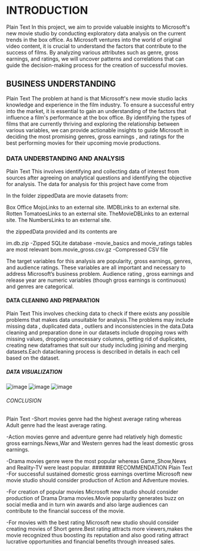 # INTRODUCTION
Plain Text
In this project, we aim to provide valuable insights to Microsoft's new movie studio by conducting exploratory data analysis on the current trends in the box office. As Microsoft ventures into the world of original video content, it is crucial to understand the factors that contribute to the success of films. By analyzing various attributes such as genre, gross earnings, and ratings, we will uncover patterns and correlations that can guide the decision-making process for the creation of successful movies.
## BUSINESS UNDERSTANDING
Plain Text
The problem at hand is that Microsoft's new movie studio lacks knowledge and experience in the film industry. To ensure a successful entry into the market, it is essential to gain an understanding of the factors that influence a film's performance at the box office. By identifying the types of films that are currently thriving and exploring the relationship between various variables, we can provide actionable insights to guide Microsoft in deciding the most promising genres, gross earnings , and ratings for the best performing movies for their upcoming movie productions.
### DATA UNDERSTANDING AND ANALYSIS
Plain Text
This involves identifying and collecting data of interest from sources after agreeing on analytical questions and identifying the objective for analysis. 
The data for analysis for this project have come from 

In the folder zippedData are movie datasets from:

Box Office MojoLinks to an external site.
IMDBLinks to an external site.
Rotten TomatoesLinks to an external site.
TheMovieDBLinks to an external site.
The NumbersLinks to an external site.




the zippedData provided and its contents are

im.db.zip
-Zipped SQLite database
-movie_basics and movie_ratings tables are most relevant
bom.movie_gross.csv.gz
-Compressed CSV file

The target variables for this analysis are popularity, gross earnings, genres, and audience ratings. These variables are all important and necessary to address Microsoft’s business problem. Audience rating , gross earnings and release year are numeric variables (though gross earnings is continuous) and genres are categorical.
#### DATA CLEANING AND PREPARATION
Plain Text
This involves checking data to check if there exists any possible problems that makes data unsuitable for analysis.The problems may include missing data , duplicated data , outliers and inconsistencies in the data.Data cleaning and preparation done in our datasets include dropping rows with missing values, dropping unnecessary columns, getting rid of duplicates, creating new dataframes that suit our study including joining and merging datasets.Each datacleaning process is described in details in each cell based on the dataset.
##### DATA VISUALIZATION
![image](https://github.com/stanoff/PROJECT1/assets/133090277/8538598c-0637-4426-9246-9129272f21f3)
![image](https://github.com/stanoff/PROJECT1/assets/133090277/e22bc4e1-3fe4-47ac-b287-f8208716f127)
![image](https://github.com/stanoff/PROJECT1/assets/133090277/2dfef1e3-83e6-4aeb-9cb2-970400b6b17b)

###### CONCLUSION
Plain Text
-Short movies genre had the highest average rating whereas Adult genre had the least average rating.

-Action movies genre and adventure genre had relatively high domestic gross earnings.News,War and Western genres had the least domestic gross earnings.

-Drama movies genre were the most popular whereas Game_Show,News and Reality-TV were least popular.
####### RECOMMENDATION
Plain Text
-For successful sustained domestic gross earnings overtime Microsoft new movie studio should consider production of Action and Adventure movies.

-For creation of popular movies Microsoft new studio should consider production of Drama Drama movies.Movie popularity generates buzz on social media and in turn win awards and also large audiences can contribute to the financial success of the movie.

-For movies with the best rating Microsoft new studio should consider creating movies of Short genre.Best rating attracts more viewers,makes the movie recognized thus boosting its reputation and also good rating attract lucrative opportunities and financial benefits through inreased sales.
